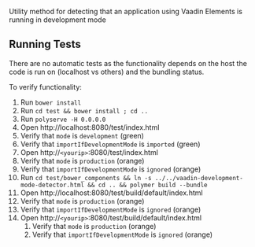 Utility method for detecting that an application using Vaadin Elements is running in development mode

## Running Tests

There are no automatic tests as the functionality depends on the host the code is run on (localhost vs others) and the bundling status.

To verify functionality:
1. Run `bower install`
1. Run `cd test && bower install ; cd ..`
1. Run `polyserve -H 0.0.0.0`
1. Open http://localhost:8080/test/index.html
  1. Verify that `mode` is `development` (green)
  1. Verify that `importIfDevelopmentMode` is `imported` (green)
1. Open http://`<yourip>`:8080/test/index.html
  1. Verify that `mode` is `production` (orange)
  1. Verify that `importIfDevelopmentMode` is `ignored` (orange)
1. Run `cd test/bower_components && ln -s ../../vaadin-development-mode-detector.html && cd .. && polymer build --bundle`
1. Open http://localhost:8080/test/build/default/index.html
  1. Verify that `mode` is `production` (orange)
  1. Verify that `importIfDevelopmentMode` is `ignored` (orange)
1. Open http://`<yourip>`:8080/test/build/default/index.html
    1. Verify that `mode` is `production` (orange)
    1. Verify that `importIfDevelopmentMode` is `ignored` (orange)
